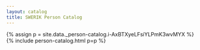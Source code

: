```yaml
---
layout: catalog
title: SWERIK Person Catalog
---
```

{% assign p = site.data._person-catalog.i-AxBTXyeLFsiYLPmK3wvMYX %}
{% include person-catalog.html p=p %}

